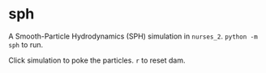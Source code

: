 # sph

A Smooth-Particle Hydrodynamics (SPH) simulation in `nurses_2`. `python -m sph` to run.

Click simulation to poke the particles. `r`  to reset dam.
